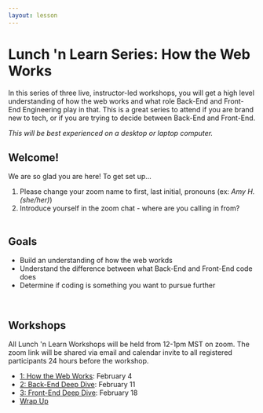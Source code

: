 ```yaml
---
layout: lesson
---
```


# Lunch 'n Learn Series: How the Web Works

In this series of three live, instructor-led workshops, you will get a high level understanding of how the web works and what role Back-End and Front-End Engineering play in that. This is a great series to attend if you are brand new to tech, or if you are trying to decide between Back-End and Front-End.

_This will be best experienced on a desktop or laptop computer._

## Welcome!

We are so glad you are here! To get set up...
1. Please change your zoom name to first, last initial, pronouns (ex: _Amy H. (she/her)_)
1. Introduce yourself in the zoom chat - where are you calling in from?
<br><br>

## Goals

- Build an understanding of how the web workds
- Understand the difference between what Back-End and Front-End code does
- Determine if coding is something you want to pursue further
<br>

## Workshops

All Lunch 'n Learn Workshops will be held from 12-1pm MST on zoom. The zoom link will be shared via email and calendar invite to all registered participants 24 hours before the workshop.
- [1: How the Web Works](./hww): February 4
- [2: Back-End Deep Dive](./be): February 11
- [3: Front-End Deep Dive](./fe): February 18
- [Wrap Up](./wrap-up)

